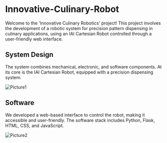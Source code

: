 # Innovative-Culinary-Robot
Welcome to the 'Innovative Culinary Robotics' project! This project involves the development of a robotic system for precision pattern dispensing in culinary applications, using an IAI Cartesian Robot controlled through a user-friendly web interface.

## System Design
The system combines mechanical, electronic, and software components. At its core is the IAI Cartesian Robot, equipped with a precision dispensing system.

![Picture1](https://github.com/bphudit/Inovative-Culinary-Robot/assets/98260745/de3b1a7b-8bde-4d46-a6a1-20dfa024c28b)

## Software
We developed a web-based interface to control the robot, making it accessible and user-friendly. The software stack includes Python, Flask, HTML, CSS, and JavaScript.

![Picture2](https://github.com/bphudit/Inovative-Culinary-Robot/assets/98260745/b200b295-578f-466c-a08d-5ed403fcdb81)
